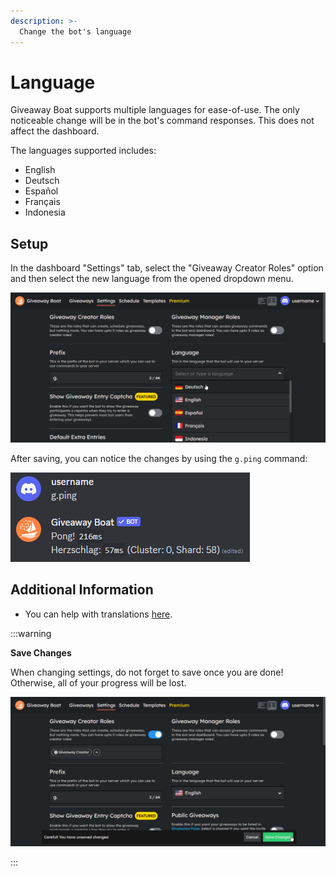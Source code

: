 ```yaml
---
description: >-
  Change the bot's language
---
```


# Language

Giveaway Boat supports multiple languages for ease-of-use.
The only noticeable change will be in the bot's command responses. This does not affect the dashboard.

The languages supported includes:

- English
- Deutsch
- Español
- Français
- Indonesia

## Setup

In the dashboard "Settings" tab, select the "Giveaway Creator Roles" option and then select the new language from the opened dropdown menu.

![Language](/assets/basics/setup/language.png)

After saving, you can notice the changes by using the `g.ping` command:

![Deutsche Ping](/assets/basics/setup/deutsch-ping.png)

## Additional Information

- You can help with translations [here](https://translate.giveaway.boats/).

:::warning

**Save Changes**

When changing settings, do not forget to save once you are done! Otherwise, all of your progress will be lost.

![Save Changes](/assets/basics/setup/save-changes.png)

:::
